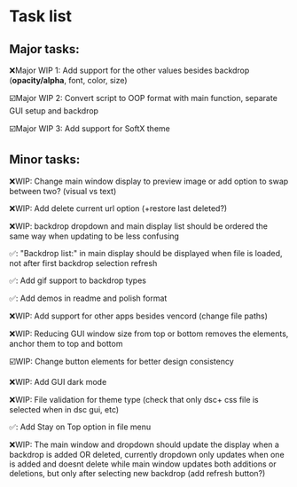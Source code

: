 # Task list
## Major tasks:
❌Major WIP 1: Add support for the other values besides backdrop (**opacity/alpha**, font, color, size)

☑️Major WIP 2: Convert script to OOP format with main function, separate GUI setup and backdrop

☑️Major WIP 3: Add support for SoftX theme

## Minor tasks:
❌WIP: Change main window display to preview image or add option to swap between two? (visual vs text)

❌WIP: Add delete current url option (+restore last deleted?)

❌WIP: backdrop dropdown and main display list should be ordered the same way when updating to be less confusing

✅: "Backdrop list:" in main display should be displayed when file is loaded, not after first backdrop selection refresh

✅: Add gif support to backdrop types

✅: Add demos in readme and polish format

❌WIP: Add support for other apps besides vencord (change file paths)

❌WIP: Reducing GUI window size from top or bottom removes the elements, anchor them to top and bottom

☑️WIP: Change button elements for better design consistency

❌WIP: Add GUI dark mode

❌WIP: File validation for theme type (check that only dsc+ css file is selected when in dsc gui, etc)

✅: Add Stay on Top option in file menu

❌WIP: The main window and dropdown should update the display when a backdrop is added OR deleted, currently dropdown only updates when one is added and doesnt delete while main window updates both additions or deletions, but only after selecting new backdrop (add refresh button?)
